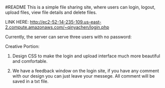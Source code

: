 #README
This is a simple file sharing site, where users can login, logout, upload files, view file details and delete files. 

LINK HERE: http://ec2-52-14-235-109.us-east-2.compute.amazonaws.com/~qinyachen/login.php

Currently, the server can serve three users with no password: 

Creative Portion:

1. Design CSS to make the login and upload interface much more beautiful and comfortable. 

2. We have a feedback window on the login site, if you have any comment with our design you can just leave your
messege. All comment will be saved in a txt file. 

